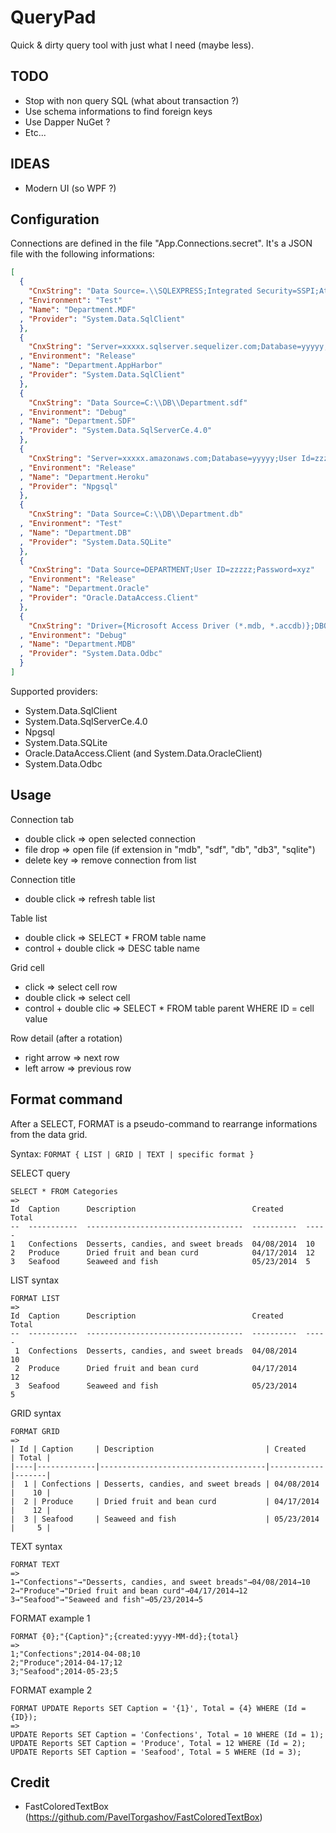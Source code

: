 # QueryPad

Quick & dirty query tool with just what I need (maybe less).


## TODO

* Stop with non query SQL (what about transaction ?)
* Use schema informations to find foreign keys
* Use Dapper NuGet ?
* Etc...


## IDEAS

* Modern UI (so WPF ?)


## Configuration

Connections are defined in the file "App.Connections.secret". It's a JSON file
with the following informations:

```JSON
[
  {
    "CnxString": "Data Source=.\\SQLEXPRESS;Integrated Security=SSPI;AttachDBFilename=C:\\DB\\Department_Express.mdf;User Instance=true;Database=Department_Express"
  , "Environment": "Test"
  , "Name": "Department.MDF"
  , "Provider": "System.Data.SqlClient"
  },
  {
    "CnxString": "Server=xxxxx.sqlserver.sequelizer.com;Database=yyyyy;User ID=zzzzz;Password=xyz"
  , "Environment": "Release"
  , "Name": "Department.AppHarbor"
  , "Provider": "System.Data.SqlClient"
  },
  {
    "CnxString": "Data Source=C:\\DB\\Department.sdf"
  , "Environment": "Debug"
  , "Name": "Department.SDF"
  , "Provider": "System.Data.SqlServerCe.4.0"
  },
  {
    "CnxString": "Server=xxxxx.amazonaws.com;Database=yyyyy;User Id=zzzzz;Password=xyz;Port=5432;Ssl=true"
  , "Environment": "Release"
  , "Name": "Department.Heroku"
  , "Provider": "Npgsql"
  },
  {
    "CnxString": "Data Source=C:\\DB\\Department.db"
  , "Environment": "Test"
  , "Name": "Department.DB"
  , "Provider": "System.Data.SQLite"
  },
  {
    "CnxString": "Data Source=DEPARTMENT;User ID=zzzzz;Password=xyz"
  , "Environment": "Release"
  , "Name": "Department.Oracle"
  , "Provider": "Oracle.DataAccess.Client"
  },
  {
    "CnxString": "Driver={Microsoft Access Driver (*.mdb, *.accdb)};DBQ=C:\\DB\\Department.mdb;ExtendedAnsiSQL=1"
  , "Environment": "Debug"
  , "Name": "Department.MDB"
  , "Provider": "System.Data.Odbc"
  }
]
```

Supported providers:
* System.Data.SqlClient
* System.Data.SqlServerCe.4.0
* Npgsql
* System.Data.SQLite
* Oracle.DataAccess.Client (and System.Data.OracleClient)
* System.Data.Odbc


## Usage

Connection tab
* double click => open selected connection
* file drop => open file (if extension in "mdb", "sdf", "db", "db3", "sqlite")
* delete key => remove connection from list

Connection title
* double click => refresh table list

Table list
* double click => SELECT * FROM table name
* control + double click => DESC table name

Grid cell
* click => select cell row
* double click => select cell
* control + double clic => SELECT * FROM table parent WHERE ID = cell value

Row detail (after a rotation)
* right arrow => next row
* left arrow => previous row


## Format command

After a SELECT, FORMAT is a pseudo-command to rearrange informations from the
data grid.

Syntax: `FORMAT { LIST | GRID | TEXT | specific format }`

SELECT query
```
SELECT * FROM Categories
=>
Id  Caption      Description                          Created     Total
--  -----------  -----------------------------------  ----------  -----
1   Confections  Desserts, candies, and sweet breads  04/08/2014  10
2   Produce      Dried fruit and bean curd            04/17/2014  12
3   Seafood      Seaweed and fish                     05/23/2014  5
```

LIST syntax
```
FORMAT LIST
=>
Id  Caption      Description                          Created     Total
--  -----------  -----------------------------------  ----------  -----
 1  Confections  Desserts, candies, and sweet breads  04/08/2014     10
 2  Produce      Dried fruit and bean curd            04/17/2014     12
 3  Seafood      Seaweed and fish                     05/23/2014      5
```

GRID syntax
```
FORMAT GRID
=>
| Id | Caption     | Description                         | Created    | Total |
|----|-------------|-------------------------------------|------------|-------|
|  1 | Confections | Desserts, candies, and sweet breads | 04/08/2014 |    10 |
|  2 | Produce     | Dried fruit and bean curd           | 04/17/2014 |    12 |
|  3 | Seafood     | Seaweed and fish                    | 05/23/2014 |     5 |
```

TEXT syntax
```
FORMAT TEXT
=>
1→"Confections"→"Desserts, candies, and sweet breads"→04/08/2014→10
2→"Produce"→"Dried fruit and bean curd"→04/17/2014→12
3→"Seafood"→"Seaweed and fish"→05/23/2014→5
```

FORMAT example 1
```
FORMAT {0};"{Caption}";{created:yyyy-MM-dd};{total}
=>
1;"Confections";2014-04-08;10
2;"Produce";2014-04-17;12
3;"Seafood";2014-05-23;5
```

FORMAT example 2
```
FORMAT UPDATE Reports SET Caption = '{1}', Total = {4} WHERE (Id = {ID});
=>
UPDATE Reports SET Caption = 'Confections', Total = 10 WHERE (Id = 1);
UPDATE Reports SET Caption = 'Produce', Total = 12 WHERE (Id = 2);
UPDATE Reports SET Caption = 'Seafood', Total = 5 WHERE (Id = 3);
```


## Credit

* FastColoredTextBox (https://github.com/PavelTorgashov/FastColoredTextBox)
